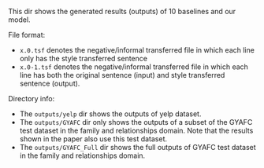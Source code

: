 This dir shows the generated results (outputs) of 10 baselines and our model.

File format:
- `x.0.tsf` denotes the negative/informal transferred file in which each line only has the style transferred sentence
- `x.0-1.tsf` denotes the negative/informal transferred file in which each line has both the original sentence (input) and style transferred sentence (output).

Directory info:
- The `outputs/yelp` dir shows the outputs of yelp dataset.
- The `outputs/GYAFC` dir only shows the outputs of a subset of the GYAFC test dataset in the family and relationships domain. Note that the results shown in the paper also use this test dataset.
- The `outputs/GYAFC_Full` dir shows the full outputs of GYAFC test dataset in the family and relationships domain.
